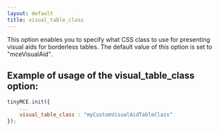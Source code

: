 ```yaml
---
layout: default
title: visual_table_class
---
```


This option enables you to specify what CSS class to use for presenting visual aids for borderless tables. The default value of this option is set to "mceVisualAid".

## Example of usage of the visual_table_class option:

```js
tinyMCE.init({
	...
	visual_table_class : "myCustomVisualAidTableClass"
});
```
